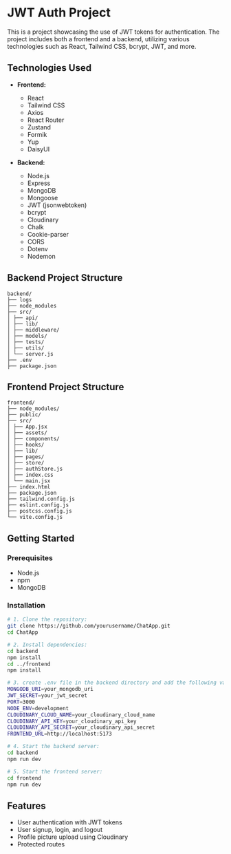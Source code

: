 # JWT Auth Project

This is a project showcasing the use of JWT tokens for authentication. The project includes both a frontend and a backend, utilizing various technologies such as React, Tailwind CSS, bcrypt, JWT, and more.

## Technologies Used

- **Frontend:**
  - React
  - Tailwind CSS
  - Axios
  - React Router
  - Zustand
  - Formik
  - Yup
  - DaisyUI

- **Backend:**
  - Node.js
  - Express
  - MongoDB
  - Mongoose
  - JWT (jsonwebtoken)
  - bcrypt
  - Cloudinary
  - Chalk
  - Cookie-parser
  - CORS
  - Dotenv
  - Nodemon

## Backend Project Structure
```
backend/ 
├── logs 
├── node_modules 
├── src/
│ ├── api/  
│ ├── lib/ 
│ ├── middleware/ 
│ ├── models/ 
│ ├── tests/ 
│ ├── utils/ 
│ └── server.js
├── .env 
├── package.json 
```
## Frontend Project Structure
```
frontend/ 
├── node_modules/ 
├── public/ 
├── src/ 
│ ├── App.jsx 
│ ├── assets/ 
│ ├── components/  
│ ├── hooks/ 
│ ├── lib/ 
│ ├── pages/ 
│ ├── store/ 
│ ├── authStore.js 
│ ├── index.css 
│ └── main.jsx 
├── index.html 
├── package.json 
├── tailwind.config.js 
├── eslint.config.js 
├── postcss.config.js  
└── vite.config.js
```
## Getting Started

### Prerequisites

- Node.js
- npm
- MongoDB

### Installation

```sh
# 1. Clone the repository:
git clone https://github.com/yourusername/ChatApp.git
cd ChatApp

# 2. Install dependencies:
cd backend
npm install
cd ../frontend
npm install

# 3. create .env file in the backend directory and add the following variables:
MONGODB_URI=your_mongodb_uri
JWT_SECRET=your_jwt_secret
PORT=3000
NODE_ENV=development
CLOUDINARY_CLOUD_NAME=your_cloudinary_cloud_name
CLOUDINARY_API_KEY=your_cloudinary_api_key
CLOUDINARY_API_SECRET=your_cloudinary_api_secret
FRONTEND_URL=http://localhost:5173

# 4. Start the backend server:
cd backend
npm run dev

# 5. Start the frontend server:
cd frontend
npm run dev
```

## Features
- User authentication with JWT tokens
- User signup, login, and logout
- Profile picture upload using Cloudinary
- Protected routes

